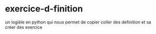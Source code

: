 # exercice-d-finition
un logièle en python qui nous permet de copier coller des definition et sa créer des exercice
